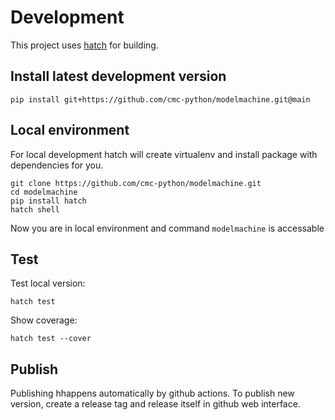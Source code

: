 # Development

This project uses [hatch](https://hatch.pypa.io/latest/) for building.


## Install latest development version
```shell
pip install git+https://github.com/cmc-python/modelmachine.git@main
```

## Local environment
For local development hatch will create virtualenv and
install package with dependencies for you.
```shell
git clone https://github.com/cmc-python/modelmachine.git
cd modelmachine
pip install hatch
hatch shell
```
Now you are in local environment and command `modelmachine` is accessable

## Test
Test local version:
```shell
hatch test
```

Show coverage:
```shell
hatch test --cover
```

## Publish
Publishing hhappens automatically by github actions.
To publish new version, create a release tag and release itself in github
web interface.
